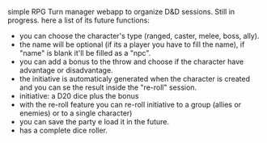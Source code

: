  simple RPG Turn manager webapp to organize D&D sessions.
 Still in progress.
 here a list of its future functions:
 - you can choose the character's type (ranged, caster, melee, boss, ally).
 - the name will be optional (if its a player you have to fill the name), if "name" is blank it'll be filled as a "npc".
 - you can add a bonus to the throw and choose if the character have advantage or disadvantage.
 - the initiative is automaticaly generated when the character is created and you can se the result inside the "re-roll" session.
 - initiative: a D20 dice plus the bonus
 - with the re-roll feature you can re-roll initiative to a group (allies or enemies) or to a single character)
 - you can save the party e load it in the future.
 - has a complete dice roller.
